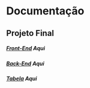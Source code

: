 # Documentação
 
## Projeto Final
##### [Front-End](https://rentry.co/SateUrl) Aqui
##### [Back-End](https://rentry.co/SateUrlLaravel) Aqui 
##### [Tabela](https://rentry.co/SateUrlBackEnd) Aqui

